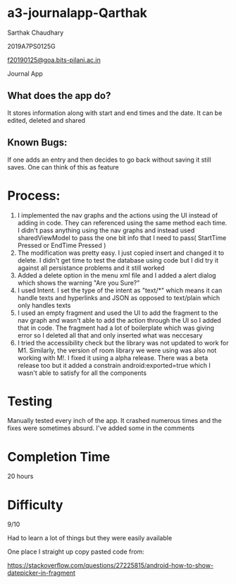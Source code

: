 # a3-journalapp-Qarthak

Sarthak Chaudhary	

2019A7PS0125G

f20190125@goa.bits-pilani.ac.in	

Journal App

## What does the app do?

It stores information along with start and end times and the date. It can be edited, deleted and shared

## Known Bugs:

If one adds an entry and then decides to go back without saving it still saves. One can think of this as feature

# Process:

1. I implemented the nav graphs and the actions using the UI instead of adding in code. They can referenced using the same method each time. I didn't pass anything using the nav graphs and instead used sharedViewModel to pass the one bit info that I need to pass( StartTime Pressed or EndTime Pressed )
2. The modification was pretty easy. I just copied insert and changed it to delete. I didn't get time to test the database using code but I did try it against all persistance problems and it still worked
3. Added a delete option in the menu xml file and I added a alert dialog which shows the warning "Are you Sure?"
4. I used Intent. I set the type of the intent as "text/*" which means it can handle texts and hyperlinks and JSON as opposed to text/plain which only handles texts
5. I used an empty fragment and used the UI to add the fragment to the nav graph and wasn't able to add the action through the UI so I added that in code. The fragment had a lot of boilerplate which was giving error so I deleted all that and only inserted what was neccesary
6. I tried the accessibility check but the library was not updated to work for M1. Similarly, the version of room library we were using was also not working with M!. I fixed it using a alpha release. There was a beta release too but it added a constrain android:exported=true which I wasn't able to satisfy for all the components

# Testing

Manually tested every inch of the app. It crashed numerous times and the fixes were sometimes absurd. I've added some in the comments

# Completion Time

20 hours

# Difficulty

9/10

Had to learn a lot of things but they were easily available

One place I straight up copy pasted code from:

https://stackoverflow.com/questions/27225815/android-how-to-show-datepicker-in-fragment
